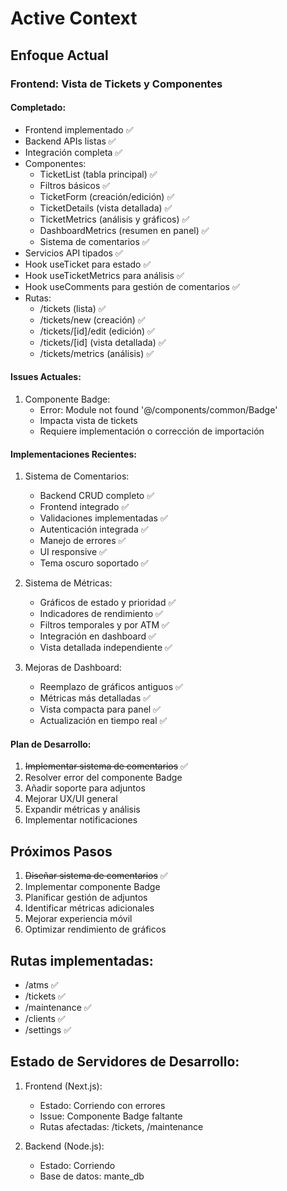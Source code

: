 # Active Context

## Enfoque Actual

### Frontend: Vista de Tickets y Componentes

#### Completado:

- Frontend implementado ✅
- Backend APIs listas ✅
- Integración completa ✅
- Componentes:
  - TicketList (tabla principal) ✅
  - Filtros básicos ✅
  - TicketForm (creación/edición) ✅
  - TicketDetails (vista detallada) ✅
  - TicketMetrics (análisis y gráficos) ✅
  - DashboardMetrics (resumen en panel) ✅
  - Sistema de comentarios ✅
- Servicios API tipados ✅
- Hook useTicket para estado ✅
- Hook useTicketMetrics para análisis ✅
- Hook useComments para gestión de comentarios ✅
- Rutas:
  - /tickets (lista) ✅
  - /tickets/new (creación) ✅
  - /tickets/[id]/edit (edición) ✅
  - /tickets/[id] (vista detallada) ✅
  - /tickets/metrics (análisis) ✅

#### Issues Actuales:

1. Componente Badge:
   - Error: Module not found '@/components/common/Badge'
   - Impacta vista de tickets
   - Requiere implementación o corrección de importación

#### Implementaciones Recientes:

1. Sistema de Comentarios:

   - Backend CRUD completo ✅
   - Frontend integrado ✅
   - Validaciones implementadas ✅
   - Autenticación integrada ✅
   - Manejo de errores ✅
   - UI responsive ✅
   - Tema oscuro soportado ✅

2. Sistema de Métricas:

   - Gráficos de estado y prioridad ✅
   - Indicadores de rendimiento ✅
   - Filtros temporales y por ATM ✅
   - Integración en dashboard ✅
   - Vista detallada independiente ✅

3. Mejoras de Dashboard:
   - Reemplazo de gráficos antiguos ✅
   - Métricas más detalladas ✅
   - Vista compacta para panel ✅
   - Actualización en tiempo real ✅

#### Plan de Desarrollo:

1. ~~Implementar sistema de comentarios~~ ✅
2. Resolver error del componente Badge
3. Añadir soporte para adjuntos
4. Mejorar UX/UI general
5. Expandir métricas y análisis
6. Implementar notificaciones

## Próximos Pasos

1. ~~Diseñar sistema de comentarios~~ ✅
2. Implementar componente Badge
3. Planificar gestión de adjuntos
4. Identificar métricas adicionales
5. Mejorar experiencia móvil
6. Optimizar rendimiento de gráficos

## Rutas implementadas:

- /atms ✅
- /tickets ✅
- /maintenance ✅
- /clients ✅
- /settings ✅

## Estado de Servidores de Desarrollo:

1. Frontend (Next.js):

   - Estado: Corriendo con errores
   - Issue: Componente Badge faltante
   - Rutas afectadas: /tickets, /maintenance

2. Backend (Node.js):
   - Estado: Corriendo
   - Base de datos: mante_db
